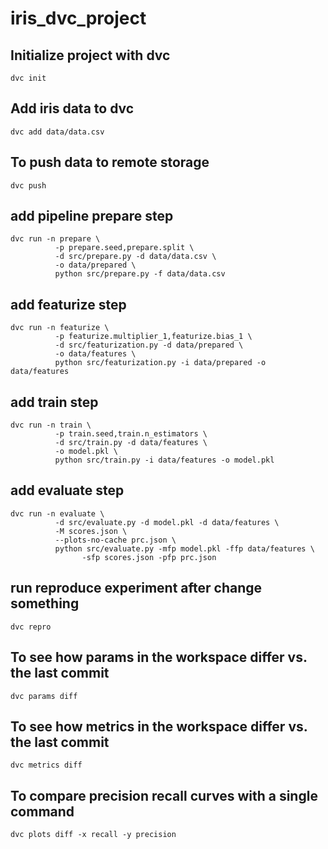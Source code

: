 # iris_dvc_project

## Initialize project with dvc
```dvc init```

## Add iris data to dvc
```dvc add data/data.csv```

## To push data to remote storage
```dvc push```

## add pipeline prepare step
```
dvc run -n prepare \
          -p prepare.seed,prepare.split \
          -d src/prepare.py -d data/data.csv \
          -o data/prepared \
          python src/prepare.py -f data/data.csv
```

## add featurize step
```
dvc run -n featurize \
          -p featurize.multiplier_1,featurize.bias_1 \
          -d src/featurization.py -d data/prepared \
          -o data/features \
          python src/featurization.py -i data/prepared -o data/features
```

## add train step
```
dvc run -n train \
          -p train.seed,train.n_estimators \
          -d src/train.py -d data/features \
          -o model.pkl \
          python src/train.py -i data/features -o model.pkl
```

## add evaluate step
```
dvc run -n evaluate \
          -d src/evaluate.py -d model.pkl -d data/features \
          -M scores.json \
          --plots-no-cache prc.json \
          python src/evaluate.py -mfp model.pkl -ffp data/features \
                -sfp scores.json -pfp prc.json
```

## run reproduce experiment after change something
```dvc repro```

## To see how params in the workspace differ vs. the last commit
```dvc params diff```

## To see how metrics in the workspace differ vs. the last commit
````dvc metrics diff````

## To compare precision recall curves with a single command
```dvc plots diff -x recall -y precision```